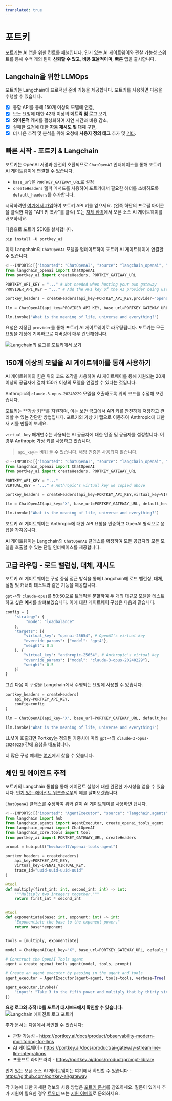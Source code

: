 ```yaml
---
translated: true
---
```


# 포트키

[포트키](https://portkey.ai)는 AI 앱을 위한 컨트롤 패널입니다. 인기 있는 AI 게이트웨이와 관찰 가능성 스위트를 통해 수백 개의 팀이 **신뢰할 수 있고**, **비용 효율적이며**, **빠른** 앱을 출시합니다.

## Langchain을 위한 LLMOps

포트키는 Langchain에 프로덕션 준비 기능을 제공합니다. 포트키를 사용하면 다음을 수행할 수 있습니다.
- [x] 통합 API를 통해 150개 이상의 모델에 연결,
- [x] 모든 요청에 대한 42개 이상의 **메트릭 및 로그** 보기,
- [x] **의미론적 캐시**를 활성화하여 지연 시간과 비용 감소,
- [x] 실패한 요청에 대한 **자동 재시도 및 대체** 구현,
- [x] 더 나은 추적 및 분석을 위해 요청에 **사용자 정의 태그** 추가 및 [기타](https://portkey.ai/docs).

## 빠른 시작 - 포트키 & Langchain

포트키는 OpenAI 서명과 완전히 호환되므로 `ChatOpenAI` 인터페이스를 통해 포트키 AI 게이트웨이에 연결할 수 있습니다.

- `base_url`을 `PORTKEY_GATEWAY_URL`로 설정
- `createHeaders` 헬퍼 메서드를 사용하여 포트키에서 필요한 헤더를 소비하도록 `default_headers`를 추가합니다.

시작하려면 [여기에서 가입](https://app.portkey.ai/signup)하여 포트키 API 키를 얻으세요. (왼쪽 하단의 프로필 아이콘을 클릭한 다음 "API 키 복사"를 클릭) 또는 [자체 환경](https://github.com/Portkey-AI/gateway/blob/main/docs/installation-deployments.md)에서 오픈 소스 AI 게이트웨이를 배포하세요.

다음으로 포트키 SDK를 설치합니다.

```python
pip install -U portkey_ai
```

이제 Langchain의 `ChatOpenAI` 모델을 업데이트하여 포트키 AI 게이트웨이에 연결할 수 있습니다.

```python
<!--IMPORTS:[{"imported": "ChatOpenAI", "source": "langchain_openai", "docs": "https://api.python.langchain.com/en/latest/chat_models/langchain_openai.chat_models.base.ChatOpenAI.html", "title": "Portkey"}]-->
from langchain_openai import ChatOpenAI
from portkey_ai import createHeaders, PORTKEY_GATEWAY_URL

PORTKEY_API_KEY = "..." # Not needed when hosting your own gateway
PROVIDER_API_KEY = "..." # Add the API key of the AI provider being used

portkey_headers = createHeaders(api_key=PORTKEY_API_KEY,provider="openai")

llm = ChatOpenAI(api_key=PROVIDER_API_KEY, base_url=PORTKEY_GATEWAY_URL, default_headers=portkey_headers)

llm.invoke("What is the meaning of life, universe and everything?")
```

요청은 지정된 `provider`를 통해 포트키 AI 게이트웨이로 라우팅됩니다. 포트키는 모든 요청을 계정에 기록하므로 디버깅이 매우 간단해집니다.

![Langchain의 로그를 포트키에서 보기](https://assets.portkey.ai/docs/langchain-logs.gif)

## 150개 이상의 모델을 AI 게이트웨이를 통해 사용하기

AI 게이트웨이의 힘은 위의 코드 조각을 사용하여 AI 게이트웨이를 통해 지원되는 20개 이상의 공급자에 걸쳐 150개 이상의 모델을 연결할 수 있다는 것입니다.

Anthropic의 `claude-3-opus-20240229` 모델을 호출하도록 위의 코드를 수정해 보겠습니다.

포트키는 **[가상 키](https://docs.portkey.ai/docs/product/ai-gateway-streamline-llm-integrations/virtual-keys)**를 지원하며, 이는 보안 금고에서 API 키를 안전하게 저장하고 관리할 수 있는 간단한 방법입니다. 포트키의 가상 키 탭으로 이동하여 Anthropic에 대한 새 키를 만들어 보세요.

`virtual_key` 매개변수는 사용되는 AI 공급자에 대한 인증 및 공급자를 설정합니다. 이 경우 Anthropic 가상 키를 사용하고 있습니다.

> `api_key`는 비워 둘 수 있습니다. 해당 인증은 사용되지 않습니다.

```python
<!--IMPORTS:[{"imported": "ChatOpenAI", "source": "langchain_openai", "docs": "https://api.python.langchain.com/en/latest/chat_models/langchain_openai.chat_models.base.ChatOpenAI.html", "title": "Portkey"}]-->
from langchain_openai import ChatOpenAI
from portkey_ai import createHeaders, PORTKEY_GATEWAY_URL

PORTKEY_API_KEY = "..."
VIRTUAL_KEY = "..." # Anthropic's virtual key we copied above

portkey_headers = createHeaders(api_key=PORTKEY_API_KEY,virtual_key=VIRTUAL_KEY)

llm = ChatOpenAI(api_key="X", base_url=PORTKEY_GATEWAY_URL, default_headers=portkey_headers, model="claude-3-opus-20240229")

llm.invoke("What is the meaning of life, universe and everything?")
```

포트키 AI 게이트웨이는 Anthropic에 대한 API 요청을 인증하고 OpenAI 형식으로 응답을 가져옵니다.

AI 게이트웨이는 Langchain의 `ChatOpenAI` 클래스를 확장하여 모든 공급자와 모든 모델을 호출할 수 있는 단일 인터페이스를 제공합니다.

## 고급 라우팅 - 로드 밸런싱, 대체, 재시도

포트키 AI 게이트웨이는 구성 중심 접근 방식을 통해 Langchain에 로드 밸런싱, 대체, 실험 및 캐너리 테스트와 같은 기능을 제공합니다.

`gpt-4`와 `claude-opus`를 50:50으로 트래픽을 분할하여 두 개의 대규모 모델을 테스트하고 싶은 **예시**를 살펴보겠습니다. 이에 대한 게이트웨이 구성은 다음과 같습니다.

```python
config = {
    "strategy": {
         "mode": "loadbalance"
    },
    "targets": [{
        "virtual_key": "openai-25654", # OpenAI's virtual key
        "override_params": {"model": "gpt4"},
        "weight": 0.5
    }, {
        "virtual_key": "anthropic-25654", # Anthropic's virtual key
        "override_params": {"model": "claude-3-opus-20240229"},
        "weight": 0.5
    }]
}
```

그런 다음 이 구성을 Langchain에서 수행되는 요청에 사용할 수 있습니다.

```python
portkey_headers = createHeaders(
    api_key=PORTKEY_API_KEY,
    config=config
)

llm = ChatOpenAI(api_key="X", base_url=PORTKEY_GATEWAY_URL, default_headers=portkey_headers)

llm.invoke("What is the meaning of life, universe and everything?")
```

LLM이 호출되면 Portkey는 정의된 가중치에 따라 `gpt-4`와 `claude-3-opus-20240229` 간에 요청을 배포합니다.

더 많은 구성 예제는 [여기](https://docs.portkey.ai/docs/api-reference/config-object#examples)에서 찾을 수 있습니다.

## **체인 및 에이전트 추적**

포트키의 Langchain 통합을 통해 에이전트 실행에 대한 완전한 가시성을 얻을 수 있습니다. [인기 있는 에이전트 워크플로우](https://python.langchain.com/docs/use_cases/tool_use/quickstart/#agents)의 예를 살펴보겠습니다.

`ChatOpenAI` 클래스를 수정하여 위와 같이 AI 게이트웨이를 사용하면 됩니다.

```python
<!--IMPORTS:[{"imported": "AgentExecutor", "source": "langchain.agents", "docs": "https://api.python.langchain.com/en/latest/agents/langchain.agents.agent.AgentExecutor.html", "title": "Portkey"}, {"imported": "create_openai_tools_agent", "source": "langchain.agents", "docs": "https://api.python.langchain.com/en/latest/agents/langchain.agents.openai_tools.base.create_openai_tools_agent.html", "title": "Portkey"}, {"imported": "ChatOpenAI", "source": "langchain_openai", "docs": "https://api.python.langchain.com/en/latest/chat_models/langchain_openai.chat_models.base.ChatOpenAI.html", "title": "Portkey"}, {"imported": "tool", "source": "langchain_core.tools", "docs": "https://api.python.langchain.com/en/latest/tools/langchain_core.tools.tool.html", "title": "Portkey"}]-->
from langchain import hub
from langchain.agents import AgentExecutor, create_openai_tools_agent
from langchain_openai import ChatOpenAI
from langchain_core.tools import tool
from portkey_ai import PORTKEY_GATEWAY_URL, createHeaders

prompt = hub.pull("hwchase17/openai-tools-agent")

portkey_headers = createHeaders(
    api_key=PORTKEY_API_KEY,
    virtual_key=OPENAI_VIRTUAL_KEY,
    trace_id="uuid-uuid-uuid-uuid"
)

@tool
def multiply(first_int: int, second_int: int) -> int:
    """Multiply two integers together."""
    return first_int * second_int


@tool
def exponentiate(base: int, exponent: int) -> int:
    "Exponentiate the base to the exponent power."
    return base**exponent


tools = [multiply, exponentiate]

model = ChatOpenAI(api_key="X", base_url=PORTKEY_GATEWAY_URL, default_headers=portkey_headers, temperature=0)

# Construct the OpenAI Tools agent
agent = create_openai_tools_agent(model, tools, prompt)

# Create an agent executor by passing in the agent and tools
agent_executor = AgentExecutor(agent=agent, tools=tools, verbose=True)

agent_executor.invoke({
    "input": "Take 3 to the fifth power and multiply that by thirty six, then square the result"
})
```

**요청 로그와 추적 ID를 포트키 대시보드에서 확인할 수 있습니다:**
![Langchain 에이전트 로그 포트키](https://assets.portkey.ai/docs/agent_tracing.gif)

추가 문서는 다음에서 확인할 수 있습니다:
- 관찰 가능성 - https://portkey.ai/docs/product/observability-modern-monitoring-for-llms
- AI 게이트웨이 - https://portkey.ai/docs/product/ai-gateway-streamline-llm-integrations
- 프롬프트 라이브러리 - https://portkey.ai/docs/product/prompt-library

인기 있는 오픈 소스 AI 게이트웨이는 여기에서 확인할 수 있습니다 - https://github.com/portkey-ai/gateway

각 기능에 대한 자세한 정보와 사용 방법은 [포트키 문서](https://portkey.ai/docs)를 참조하세요. 질문이 있거나 추가 지원이 필요한 경우 [트위터](https://twitter.com/portkeyai) 또는 [지원 이메일](mailto:hello@portkey.ai)로 문의하세요.
